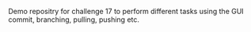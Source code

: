 Demo repositry for challenge 17 to perform different tasks 
using the GUI commit, branching, pulling, pushing etc.

